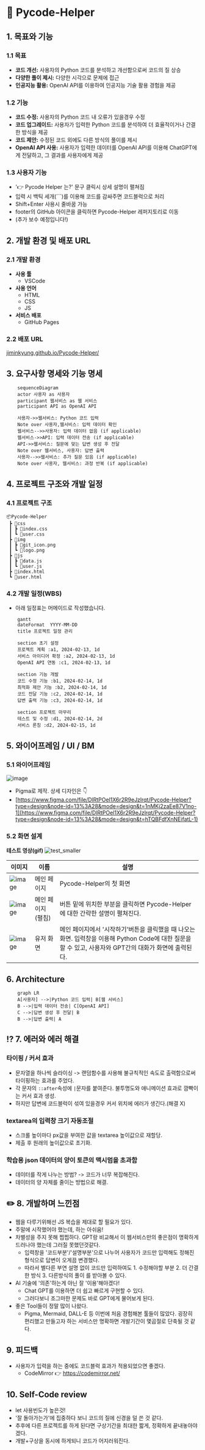 # 🐍 Pycode-Helper

## 1. 목표와 기능

### 1.1 목표
- **코드 개선:** 사용자의 Python 코드를 분석하고 개선함으로써 코드의 질 상승
- **다양한 풀이 제시:** 다양한 시각으로 문제에 접근
- **인공지능 활용:** OpenAI API를 이용하여 인공지능 기술 활용 경험을 제공

### 1.2 기능
- **코드 수정:** 사용자의 Python 코드 내 오류가 있을경우 수정
- **코드 업그레이드:** 사용자가 입력한 Python 코드를 분석하여 더 효율적이거나 간결한 방식을 제공
- **코드 제안:** 수정된 코드 외에도 다른 방식의 풀이를 제시
- **OpenAI API 사용:** 사용자가 입력한 데이터를 OpenAI API를 이용해 ChatGPT에게 전달하고, 그 결과를 사용자에게 제공

### 1.3 사용자 기능
- '👉 Pycode Helper 는?' 문구 클릭시 상세 설명이 펼쳐짐
- 입력 시 백틱 세개(```)를 이용해 코드를 감싸주면 코드블럭으로 처리
- Shift+Enter 사용시 줄바꿈 가능
- footer의 GitHub 아이콘을 클릭하면 Pycode-Helper 레퍼지토리로 이동
- (추가 보수 예정입니다!)

## 2. 개발 환경 및 배포 URL

### 2.1 개발 환경
- **사용 툴**
    - VSCode
- **사용 언어**
    - HTML
    - CSS
    - JS
- **서비스 배포**
    - GitHub Pages

### 2.2 배포 URL
[jiminkyung.github.io/Pycode-Helper/](https://jiminkyung.github.io/Pycode-Helper/)


## 3. 요구사항 명세와 기능 명세
```mermaid
    sequenceDiagram
    actor 사용자 as 사용자
    participant 웹서비스 as 웹 서비스
    participant API as OpenAI API

    사용자->>웹서비스: Python 코드 입력
    Note over 사용자,웹서비스: 입력 데이터 확인
    웹서비스-->>사용자: 입력 데이터 없음 (if applicable)
    웹서비스->>API: 입력 데이터 전송 (if applicable)
    API->>웹서비스: 질문에 맞는 답변 생성 후 전달
    Note over 웹서비스, 사용자: 답변 출력
    사용자-->>웹서비스: 추가 질문 있음 (if applicable)
    Note over 사용자, 웹서비스: 과정 반복 (if applicable)
```


## 4. 프로젝트 구조와 개발 일정

### 4.1 프로젝트 구조
```
📦Pycode-Helper
 ┣ 📂css
 ┃ ┣ 📜index.css
 ┃ ┗ 📜user.css
 ┣ 📂img
 ┃ ┣ 📜git_icon.png
 ┃ ┗ 📜logo.png
 ┣ 📂js
 ┃ ┣ 📜data.js
 ┃ ┗ 📜user.js
 ┣ 📜index.html
 ┗ 📜user.html
```

### 4.2 개발 일정(WBS)
* 아래 일정표는 머메이드로 작성했습니다.
```mermaid
    gantt
    dateFormat  YYYY-MM-DD
    title 프로젝트 일정 관리
    
    section 초기 설정
    프로젝트 계획 :a1, 2024-02-13, 1d
    서비스 아이디어 확정 :a2, 2024-02-13, 1d
    OpenAI API 연동 :c1, 2024-02-13, 1d
    
    section 기능 개발
    코드 수정 기능 :b1, 2024-02-14, 1d
    최적화 제안 기능 :b2, 2024-02-14, 1d
    코드 전달 기능 :c2, 2024-02-14, 1d
    답변 출력 기능 :c3, 2024-02-14, 1d
    
    section 프로젝트 마무리
    테스트 및 수정 :d1, 2024-02-14, 2d
    서비스 론칭 :d2, 2024-02-15, 1d
```


## 5. 와이어프레임 / UI / BM

### 5.1 와이어프레임
![image](https://github.com/jiminkyung/Pycode-Helper/assets/128216954/8f122572-22f6-470c-b0bb-5be813b88577)

- Pigma로 제작. 상세 디자인은 👇
- [https://www.figma.com/file/DlRtPOel1X6r2R9eJzlrqt/Pycode-Helper?type=design&node-id=13%3A28&mode=design&t=1nMKj2zaEe87V1no-1](https://www.figma.com/file/DlRtPOel1X6r2R9eJzlrqt/Pycode-Helper?type=design&node-id=13%3A28&mode=design&t=hTQBFdfXnNEifatL-1)

### 5.2 화면 설계
**테스트 영상(gif)**
![test_smaller](https://github.com/jiminkyung/Pycode-Helper/assets/128216954/429ee6c2-136f-4733-a717-065545ef7045)

|이미지|이름|설명|
|---|---|---|
|![image](https://github.com/jiminkyung/Pycode-Helper/assets/128216954/70dfdc8d-d088-4fdc-9d49-5e6e1bbc0fd0)|메인 페이지|Pycode-Helper의 첫 화면|
|![image](https://github.com/jiminkyung/Pycode-Helper/assets/128216954/4df632ab-98b5-42df-a777-bd196f72b71c)|메인 페이지(펼침)|버튼 밑에 위치한 부분을 클릭하면 Pycode-Helper에 대한 간략한 설명이 펼쳐진다.|
|![image](https://github.com/jiminkyung/Pycode-Helper/assets/128216954/69b936ea-94c5-4e58-94f1-b8d7721b7abf)|유저 화면|메인 페이지에서 '시작하기'버튼을 클릭했을 때 나오는 화면. 입력창을 이용해 Python Code에 대한 질문을 할 수 있고, 사용자와 GPT간의 대화가 화면에 출력된다.|


## 6. Architecture
```mermaid
    graph LR
    A[사용자] -->|Python 코드 입력| B[웹 서비스]
    B -->|입력 데이터 전송| C[OpenAI API]
    C -->|답변 생성 후 전달| B
    B -->|답변 출력| A
```


## ⁉️ 7. 에러와 에러 해결
### 타이핑 / 커서 효과
- 문자열을 하나씩 슬라이싱 -> 랜덤함수를 사용해 불규칙적인 속도로 출력함으로써 타이핑하는 효과를 주었다.
- 각 문자의 `::after`속성에 `|`문자를 붙여준다. 불투명도와 애니메이션 효과로 깜빡이는 커서 효과 생성.
- 하지만 답변에 코드블럭이 섞여 있을경우 커서 위치에 에러가 생긴다.(해결 X)

### textarea의 입력창 크기 자동조절
- 스크롤 높이마다 px값을 부여한 값을 textarea 높이값으로 재할당.
- 제출 후 원래의 높이값으로 초기화.

### 학습용 json 데이터의 양이 토큰의 맥시멈을 초과함
- 데이터를 작게 나누는 방법? -> 코드가 너무 복잡해진다.
- 데이터의 양 자체를 줄이는 방법으로 해결.


## ✏️ 8. 개발하며 느낀점
- 웹을 다루기위해선 JS 복습을 제대로 할 필요가 있다.
- 주말에 시작했어야 했는데, 하는 아쉬움!
- 차별성을 주지 못해 찝찝하다. GPT랑 비교해서 이 웹서비스만의 좋은점이 명확하게 드러나야 했는데 그러질 못했던것같다.
    - 입력창을 '코드부분'/'설명부분'으로 나누어 사용자가 코드만 입력해도 정해진 형식으로 답변이 오게끔 변경했다.
    - 따라서 별다른 부연 설명 없이 코드만 입력하여도 1. 수정해야할 부분 2. 더 간결한 방식 3. 다른방식의 풀이 를 받아볼 수 있다.
- AI 기술에 '의존'하는게 아닌 잘 '이용'해야겠다!
    - Chat GPT를 이용하면 더 쉽고 빠르게 구현할 수 있다.
    - 그러다보니 조그마한 문제도 바로 GPT에게 물어보게 된다.
- 좋은 Tool들이 정말 많이 나왔다.
    - Pigma, Mermaid, DALL-E 등 이번에 처음 경험해본 툴들이 많았다. 굉장히 편리했고 만들고자 하는 서비스만 명확하면 개발기간이 몇곱절로 단축될 것 같다.
 

## 9. 피드백
- 사용자가 입력을 하는 중에도 코드블럭 효과가 적용되었으면 좋겠다.
    - CodeMirror 👉 https://codemirror.net/


## 10. Self-Code review
- let 사용빈도가 높은것!
- '잘 돌아가는가'에 집중하다 보니 코드의 질에 신경을 덜 쓴 것 같다.
- 추후에 다른 프로젝트를 하게 된다면 구상기간을 최대한 짧게, 정확하게 끝내놓아야겠다.
- 개발+구상을 동시에 하게되니 코드가 어지러워진다.
